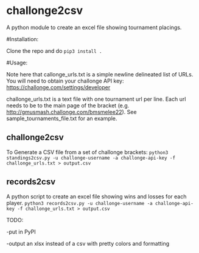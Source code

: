 # challonge2csv
A python module to create an excel file showing tournament placings.

#Installation:

Clone the repo and do `pip3 install .`

#Usage:

Note here that callonge_urls.txt is a simple newline delineated list of URLs.
You will need to obtain your challonge API key: https://challonge.com/settings/developer

challonge_urls.txt is a text file with one tournament url per line. Each url needs to be to the main page of the bracket (e.g. http://gmusmash.challonge.com/bmsmelee22). See sample_tournaments_file.txt for an example.

## challonge2csv
To Generate a CSV file from a set of challonge brackets:
`python3 standings2csv.py -u challonge-username -a challonge-api-key -f challonge_urls.txt > output.csv`


## records2csv
A python script to create an excel file showing wins and losses for each player.
`python3 records2csv.py -u challonge-username -a challonge-api-key -f challonge_urls.txt > output.csv`


TODO:

-put in PyPI

-output an xlsx instead of a csv with pretty colors and formatting

